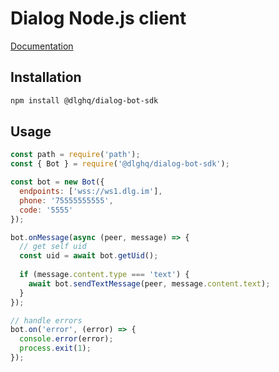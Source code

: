 Dialog Node.js client
=====================

[Documentation](https://dialogs.github.io/dialog-bot-sdk)

Installation
------------

```bash
npm install @dlghq/dialog-bot-sdk
````

Usage
-----

```js
const path = require('path');
const { Bot } = require('@dlghq/dialog-bot-sdk');

const bot = new Bot({
  endpoints: ['wss://ws1.dlg.im'],
  phone: '75555555555', 
  code: '5555'
});

bot.onMessage(async (peer, message) => {
  // get self uid
  const uid = await bot.getUid();
  
  if (message.content.type === 'text') {
    await bot.sendTextMessage(peer, message.content.text);
  }
});

// handle errors
bot.on('error', (error) => {
  console.error(error);
  process.exit(1);
});
```
